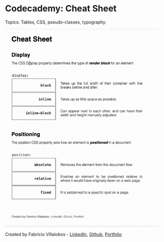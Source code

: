 # Codecademy: Cheat Sheet

Topics: Tables, CSS, pseudo-classes, typography.

<img title="cheat sheet gif" alt="cheat sheet gif animation" src="./images/cheat sheet.gif">

<p>
    Created by Fabricio Villalobos -
    <a href="https://www.linkedin.com/in/jfabriciovr/" target="_blank">LinkedIn</a>,
    <a href="https://github.com/jfabriciovr" target="_blank">Github</a>,
    <a href="https://jfabriciovr.github.io/" target="_blank">Portfolio</a>
</p>
